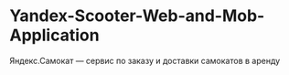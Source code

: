 # Yandex-Scooter-Web-and-Mob-Application
Яндекс.Самокат —  сервис по заказу и доставки самокатов в аренду
